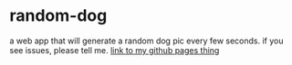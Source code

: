 # random-dog
a web app that will generate a random dog pic every few seconds.
if you see issues, please tell me. 
[link to my github pages thing](https://leomehraban.github.io/random-dog/)
